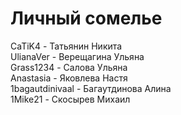# Личный сомелье
CaTiK4 - Татьянин Никита\
UlianaVer - Верещагина Ульяна\
Grass1234 - Салова Ульяна\
Anastasia - Яковлева Настя\
1bagautdinivaal - Багаутдинова Алина\
1Mike21 - Скосырев Михаил
